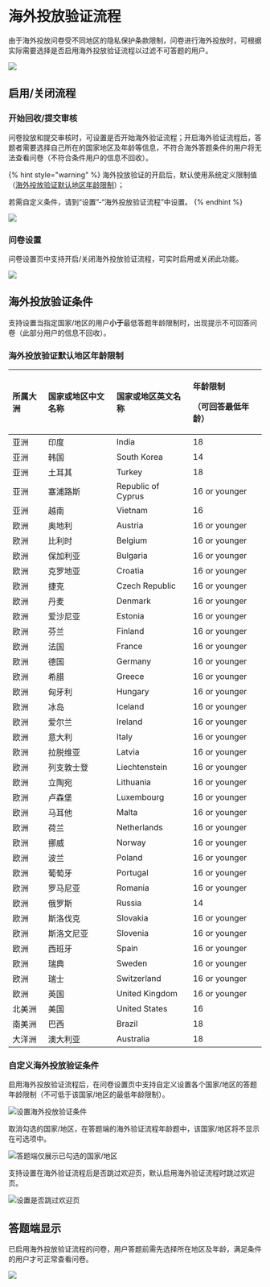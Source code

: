 # 海外投放验证流程

由于海外投放问卷受不同地区的隐私保护条款限制，问卷进行海外投放时，可根据实际需要选择是否启用海外投放验证流程以过滤不可答题的用户。

![](../../../.gitbook/assets/image%20%2813%29.png)

## 启用/关闭流程

### 开始回收/提交审核

问卷投放和提交审核时，可设置是否开始海外验证流程；开启海外验证流程后，答题者需要选择自己所在的国家地区及年龄等信息，不符合海外答题条件的用户将无法查看问卷（不符合条件用户的信息不回收）。

{% hint style="warning" %}
海外投放验证的开启后，默认使用系统定义限制值（[海外投放验证默认地区年龄限制](hai-wai-tou-fang-liu-cheng.md#hai-wai-tou-fang-yan-zheng-mo-ren-di-qu-nian-ling-xian-zhi)）；

若需自定义条件，请到“设置”-“海外投放验证流程”中设置。
{% endhint %}

![](../../../.gitbook/assets/image%20%28299%29.png)

### 问卷设置

问卷设置页中支持开启/关闭海外投放验证流程，可实时启用或关闭此功能。

![](../../../.gitbook/assets/image%20%28184%29.png)

## 海外投放验证条件

支持设置当指定国家/地区的用户**小于**最低答题年龄限制时，出现提示不可回答问卷（此部分用户的信息不回收）。

### 海外投放验证默认地区年龄限制

<table>
  <thead>
    <tr>
      <th style="text-align:left">&#x6240;&#x5C5E;&#x5927;&#x6D32;</th>
      <th style="text-align:left">&#x56FD;&#x5BB6;&#x6216;&#x5730;&#x533A;&#x4E2D;&#x6587;&#x540D;&#x79F0;</th>
      <th
      style="text-align:left">&#x56FD;&#x5BB6;&#x6216;&#x5730;&#x533A;&#x82F1;&#x6587;&#x540D;&#x79F0;</th>
        <th
        style="text-align:left">
          <p>&#x5E74;&#x9F84;&#x9650;&#x5236;</p>
          <p>&#xFF08;&#x53EF;&#x56DE;&#x7B54;&#x6700;&#x4F4E;&#x5E74;&#x9F84;&#xFF09;</p>
          </th>
    </tr>
  </thead>
  <tbody>
    <tr>
      <td style="text-align:left">&#x4E9A;&#x6D32;</td>
      <td style="text-align:left">&#x5370;&#x5EA6;</td>
      <td style="text-align:left">India</td>
      <td style="text-align:left">18</td>
    </tr>
    <tr>
      <td style="text-align:left">&#x4E9A;&#x6D32;</td>
      <td style="text-align:left">&#x97E9;&#x56FD;</td>
      <td style="text-align:left">South Korea</td>
      <td style="text-align:left">14</td>
    </tr>
    <tr>
      <td style="text-align:left">&#x4E9A;&#x6D32;</td>
      <td style="text-align:left">&#x571F;&#x8033;&#x5176;</td>
      <td style="text-align:left">Turkey</td>
      <td style="text-align:left">18</td>
    </tr>
    <tr>
      <td style="text-align:left">&#x4E9A;&#x6D32;</td>
      <td style="text-align:left">&#x585E;&#x6D66;&#x8DEF;&#x65AF;</td>
      <td style="text-align:left">Republic of Cyprus</td>
      <td style="text-align:left">16 or younger</td>
    </tr>
    <tr>
      <td style="text-align:left">&#x4E9A;&#x6D32;</td>
      <td style="text-align:left">&#x8D8A;&#x5357;</td>
      <td style="text-align:left">Vietnam</td>
      <td style="text-align:left">16</td>
    </tr>
    <tr>
      <td style="text-align:left">&#x6B27;&#x6D32;</td>
      <td style="text-align:left">&#x5965;&#x5730;&#x5229;</td>
      <td style="text-align:left">Austria</td>
      <td style="text-align:left">16 or younger</td>
    </tr>
    <tr>
      <td style="text-align:left">&#x6B27;&#x6D32;</td>
      <td style="text-align:left">&#x6BD4;&#x5229;&#x65F6;</td>
      <td style="text-align:left">Belgium</td>
      <td style="text-align:left">16 or younger</td>
    </tr>
    <tr>
      <td style="text-align:left">&#x6B27;&#x6D32;</td>
      <td style="text-align:left">&#x4FDD;&#x52A0;&#x5229;&#x4E9A;</td>
      <td style="text-align:left">Bulgaria</td>
      <td style="text-align:left">16 or younger</td>
    </tr>
    <tr>
      <td style="text-align:left">&#x6B27;&#x6D32;</td>
      <td style="text-align:left">&#x514B;&#x7F57;&#x5730;&#x4E9A;</td>
      <td style="text-align:left">Croatia</td>
      <td style="text-align:left">16 or younger</td>
    </tr>
    <tr>
      <td style="text-align:left">&#x6B27;&#x6D32;</td>
      <td style="text-align:left">&#x6377;&#x514B;</td>
      <td style="text-align:left">Czech Republic</td>
      <td style="text-align:left">16 or younger</td>
    </tr>
    <tr>
      <td style="text-align:left">&#x6B27;&#x6D32;</td>
      <td style="text-align:left">&#x4E39;&#x9EA6;</td>
      <td style="text-align:left">Denmark</td>
      <td style="text-align:left">16 or younger</td>
    </tr>
    <tr>
      <td style="text-align:left">&#x6B27;&#x6D32;</td>
      <td style="text-align:left">&#x7231;&#x6C99;&#x5C3C;&#x4E9A;</td>
      <td style="text-align:left">Estonia</td>
      <td style="text-align:left">16 or younger</td>
    </tr>
    <tr>
      <td style="text-align:left">&#x6B27;&#x6D32;</td>
      <td style="text-align:left">&#x82AC;&#x5170;</td>
      <td style="text-align:left">Finland</td>
      <td style="text-align:left">16 or younger</td>
    </tr>
    <tr>
      <td style="text-align:left">&#x6B27;&#x6D32;</td>
      <td style="text-align:left">&#x6CD5;&#x56FD;</td>
      <td style="text-align:left">France</td>
      <td style="text-align:left">16 or younger</td>
    </tr>
    <tr>
      <td style="text-align:left">&#x6B27;&#x6D32;</td>
      <td style="text-align:left">&#x5FB7;&#x56FD;</td>
      <td style="text-align:left">Germany</td>
      <td style="text-align:left">16 or younger</td>
    </tr>
    <tr>
      <td style="text-align:left">&#x6B27;&#x6D32;</td>
      <td style="text-align:left">&#x5E0C;&#x814A;</td>
      <td style="text-align:left">Greece</td>
      <td style="text-align:left">16 or younger</td>
    </tr>
    <tr>
      <td style="text-align:left">&#x6B27;&#x6D32;</td>
      <td style="text-align:left">&#x5308;&#x7259;&#x5229;</td>
      <td style="text-align:left">Hungary</td>
      <td style="text-align:left">16 or younger</td>
    </tr>
    <tr>
      <td style="text-align:left">&#x6B27;&#x6D32;</td>
      <td style="text-align:left">&#x51B0;&#x5C9B;</td>
      <td style="text-align:left">Iceland</td>
      <td style="text-align:left">16 or younger</td>
    </tr>
    <tr>
      <td style="text-align:left">&#x6B27;&#x6D32;</td>
      <td style="text-align:left">&#x7231;&#x5C14;&#x5170;</td>
      <td style="text-align:left">Ireland</td>
      <td style="text-align:left">16 or younger</td>
    </tr>
    <tr>
      <td style="text-align:left">&#x6B27;&#x6D32;</td>
      <td style="text-align:left">&#x610F;&#x5927;&#x5229;</td>
      <td style="text-align:left">Italy</td>
      <td style="text-align:left">16 or younger</td>
    </tr>
    <tr>
      <td style="text-align:left">&#x6B27;&#x6D32;</td>
      <td style="text-align:left">&#x62C9;&#x8131;&#x7EF4;&#x4E9A;</td>
      <td style="text-align:left">Latvia</td>
      <td style="text-align:left">16 or younger</td>
    </tr>
    <tr>
      <td style="text-align:left">&#x6B27;&#x6D32;</td>
      <td style="text-align:left">&#x5217;&#x652F;&#x6566;&#x58EB;&#x767B;</td>
      <td style="text-align:left">Liechtenstein</td>
      <td style="text-align:left">16 or younger</td>
    </tr>
    <tr>
      <td style="text-align:left">&#x6B27;&#x6D32;</td>
      <td style="text-align:left">&#x7ACB;&#x9676;&#x5B9B;</td>
      <td style="text-align:left">Lithuania</td>
      <td style="text-align:left">16 or younger</td>
    </tr>
    <tr>
      <td style="text-align:left">&#x6B27;&#x6D32;</td>
      <td style="text-align:left">&#x5362;&#x68EE;&#x5821;</td>
      <td style="text-align:left">Luxembourg</td>
      <td style="text-align:left">16 or younger</td>
    </tr>
    <tr>
      <td style="text-align:left">&#x6B27;&#x6D32;</td>
      <td style="text-align:left">&#x9A6C;&#x8033;&#x4ED6;</td>
      <td style="text-align:left">Malta</td>
      <td style="text-align:left">16 or younger</td>
    </tr>
    <tr>
      <td style="text-align:left">&#x6B27;&#x6D32;</td>
      <td style="text-align:left">&#x8377;&#x5170;</td>
      <td style="text-align:left">Netherlands</td>
      <td style="text-align:left">16 or younger</td>
    </tr>
    <tr>
      <td style="text-align:left">&#x6B27;&#x6D32;</td>
      <td style="text-align:left">&#x632A;&#x5A01;</td>
      <td style="text-align:left">Norway</td>
      <td style="text-align:left">16 or younger</td>
    </tr>
    <tr>
      <td style="text-align:left">&#x6B27;&#x6D32;</td>
      <td style="text-align:left">&#x6CE2;&#x5170;</td>
      <td style="text-align:left">Poland</td>
      <td style="text-align:left">16 or younger</td>
    </tr>
    <tr>
      <td style="text-align:left">&#x6B27;&#x6D32;</td>
      <td style="text-align:left">&#x8461;&#x8404;&#x7259;</td>
      <td style="text-align:left">Portugal</td>
      <td style="text-align:left">16 or younger</td>
    </tr>
    <tr>
      <td style="text-align:left">&#x6B27;&#x6D32;</td>
      <td style="text-align:left">&#x7F57;&#x9A6C;&#x5C3C;&#x4E9A;</td>
      <td style="text-align:left">Romania</td>
      <td style="text-align:left">16 or younger</td>
    </tr>
    <tr>
      <td style="text-align:left">&#x6B27;&#x6D32;</td>
      <td style="text-align:left">&#x4FC4;&#x7F57;&#x65AF;</td>
      <td style="text-align:left">Russia</td>
      <td style="text-align:left">14</td>
    </tr>
    <tr>
      <td style="text-align:left">&#x6B27;&#x6D32;</td>
      <td style="text-align:left">&#x65AF;&#x6D1B;&#x4F10;&#x514B;</td>
      <td style="text-align:left">Slovakia</td>
      <td style="text-align:left">16 or younger</td>
    </tr>
    <tr>
      <td style="text-align:left">&#x6B27;&#x6D32;</td>
      <td style="text-align:left">&#x65AF;&#x6D1B;&#x6587;&#x5C3C;&#x4E9A;</td>
      <td style="text-align:left">Slovenia</td>
      <td style="text-align:left">16 or younger</td>
    </tr>
    <tr>
      <td style="text-align:left">&#x6B27;&#x6D32;</td>
      <td style="text-align:left">&#x897F;&#x73ED;&#x7259;</td>
      <td style="text-align:left">Spain</td>
      <td style="text-align:left">16 or younger</td>
    </tr>
    <tr>
      <td style="text-align:left">&#x6B27;&#x6D32;</td>
      <td style="text-align:left">&#x745E;&#x5178;</td>
      <td style="text-align:left">Sweden</td>
      <td style="text-align:left">16 or younger</td>
    </tr>
    <tr>
      <td style="text-align:left">&#x6B27;&#x6D32;</td>
      <td style="text-align:left">&#x745E;&#x58EB;</td>
      <td style="text-align:left">Switzerland</td>
      <td style="text-align:left">16 or younger</td>
    </tr>
    <tr>
      <td style="text-align:left">&#x6B27;&#x6D32;</td>
      <td style="text-align:left">&#x82F1;&#x56FD;</td>
      <td style="text-align:left">United Kingdom</td>
      <td style="text-align:left">16 or younger</td>
    </tr>
    <tr>
      <td style="text-align:left">&#x5317;&#x7F8E;&#x6D32;</td>
      <td style="text-align:left">&#x7F8E;&#x56FD;</td>
      <td style="text-align:left">United States</td>
      <td style="text-align:left">16</td>
    </tr>
    <tr>
      <td style="text-align:left">&#x5357;&#x7F8E;&#x6D32;</td>
      <td style="text-align:left">&#x5DF4;&#x897F;</td>
      <td style="text-align:left">Brazil</td>
      <td style="text-align:left">18</td>
    </tr>
    <tr>
      <td style="text-align:left">&#x5927;&#x6D0B;&#x6D32;</td>
      <td style="text-align:left">&#x6FB3;&#x5927;&#x5229;&#x4E9A;</td>
      <td style="text-align:left">Australia</td>
      <td style="text-align:left">18</td>
    </tr>
  </tbody>
</table>

### 自定义海外投放验证条件

启用海外投放验证流程后，在问卷设置页中支持自定义设置各个国家/地区的答题年龄限制（不可低于该国家/地区的最低年龄限制）。

![&#x8BBE;&#x7F6E;&#x6D77;&#x5916;&#x6295;&#x653E;&#x9A8C;&#x8BC1;&#x6761;&#x4EF6;](../../../.gitbook/assets/image%20%28504%29.png)

取消勾选的国家/地区，在答题端的海外验证流程年龄题中，该国家/地区将不显示在可选项中。

![&#x7B54;&#x9898;&#x7AEF;&#x4EC5;&#x5C55;&#x793A;&#x5DF2;&#x52FE;&#x9009;&#x7684;&#x56FD;&#x5BB6;/&#x5730;&#x533A;](../../../.gitbook/assets/image%20%28503%29.png)

支持设置在海外验证流程后是否跳过欢迎页，默认启用海外验证流程时跳过欢迎页。

![&#x8BBE;&#x7F6E;&#x662F;&#x5426;&#x8DF3;&#x8FC7;&#x6B22;&#x8FCE;&#x9875;](../../../.gitbook/assets/image%20%28502%29.png)

## 答题端显示

已启用海外投放验证流程的问卷，用户答题前需先选择所在地区及年龄，满足条件的用户才可正常查看问卷。

![](../../../.gitbook/assets/image%20%28501%29.png)

